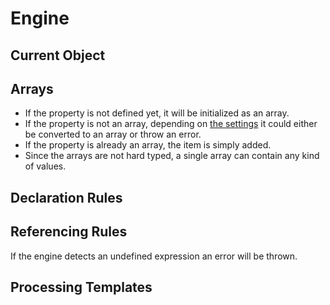 # Engine

## Current Object

## Arrays

- If the property is not defined yet, it will be initialized as an array.
- If the property is not an array, depending on [the settings](SETTINGS.md) it could either be converted to an array or throw an error.
- If the property is already an array, the item is simply added.
- Since the arrays are not hard typed, a single array can contain any kind of values.

## Declaration Rules

## Referencing Rules

If the engine detects an undefined expression an error will be thrown.

## Processing Templates
